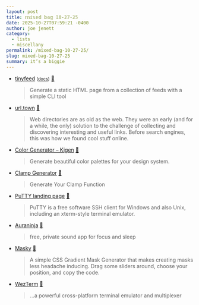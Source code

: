 ```yaml
---
layout: post
title: 𝕞𝕚𝕩𝕖𝕕 𝕓𝕒𝕘 𝟙𝟘-𝟚𝟟-𝟚𝟝
date: 2025-10-27T07:59:21 -0400
author: joe jenett
category:
  - lists
  - miscellany
permalink: /mixed-bag-10-27-25/
slug: mixed-bag-10-27-25
summary: it’s a biggie
---
```


<ul class="links">
	<li><a title="GitHub - TheBigRoomXXL/tinyfeed" href="https://github.com/TheBigRoomXXL/tinyfeed">tinyfeed</a> <small>(<a href="https://feed.lovergne.dev/">docs</a>)</small> <a title="source" href="https://pinboard.in/u:tdjones">📌</a><blockquote><p>Generate a static HTML page from a collection of feeds with a simple CLI tool</p></blockquote></li>
	<li><a title="population 568" href="https://url.town/">url.town</a> <a title="source" href="https://pinboard.in/u:sdellis">📌</a><blockquote><p>Web directories are as old as the web. They were an early (and for a while, the only) solution to the challenge of collecting and discovering interesting and useful links. Before search engines, this was how we found cool stuff online.</p></blockquote></li>
	<li><a title="CSS, Tailwind, Tailwind4, or Tokens" href="https://kigen.design/color">Color Generator – Kigen</a> <a title="source" href="https://pinboard.in/u:ascarida">📌</a><blockquote><p>Generate beautiful color palettes for your design system.</p></blockquote></li>
	<li><a title="generates CSS" href="https://clamp-generator.netlify.app/">Clamp Generator</a> <a title="source" href="https://pinboard.in/u:roger">📌</a><blockquote><p>Generate Your Clamp Function</p></blockquote></li>
	<li><a title="written and maintained primarily by Simon Tatham" href="https://putty.software/">PuTTY landing page</a> <a title="source" href="https://pinboard.in/u:bekishore">📌</a><blockquote><p>PuTTY is a free software SSH client for Windows and also Unix, including an xterm-style terminal emulator.</p></blockquote></li>
	<li><a href="https://auraninja.vercel.app/">Auraninja</a> <a title="source" href="https://pinboard.in/u:tdjones">📌</a><blockquote><p>free, private sound app for focus and sleep</p></blockquote></li>
	<li><a title="CSS Gradient Mask Generator" href="https://www.devinfountain.com/masky">Masky</a> <a title="source" href="https://pinboard.in/u:ascarida">📌</a><blockquote><p>A simple CSS Gradient Mask Generator that makes creating masks less headache inducing. Drag some sliders around, choose your position, and copy the code.</p></blockquote></li>
	<li><a title="Wez's Terminal Emulator" href="https://wezterm.org/">WezTerm</a> <a title="source" href="https://pinboard.in/u:jimcmcdonald">📌</a><blockquote><p>...a powerful cross-platform terminal emulator and multiplexer</p></blockquote></li>
</ul>
<a href="https://brid.gy/publish/mastodon"></a>